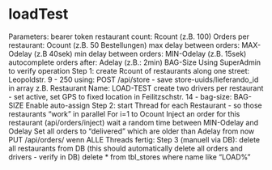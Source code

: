 # loadTest
Parameters:
          bearer token
          restaurant count: Rcount (z.B. 100)
          Orders per restaurant: Ocount (z.B. 50 Bestellungen)
          max delay between orders: MAX-Odelay (z.B 40sek)
          min delay between orders: MIN-Odelay (z.B. 15sek)
          autocomplete orders after: Adelay (z.B.: 2min)
          BAG-Size
          Using SuperAdmin to verify operation
Step 1:
          create Rcount of restaurants along one street: Leopoldstr. 9 - 250 using: POST /api/store - save store-uuids/lieferando_id in array
          z.B. Restaurant Name: LOAD-TEST<Rcount>
          create two drivers per restaurant - set active, set GPS to fixed location in Feilitzschstr. 14 - bag-size: BAG-SIZE
          Enable auto-assign 
Step 2:
          start Thread for each Restaurant - so those restaurants “work” in parallel
          For i=1 to Ocount
          Inject an order for this restaurant (api/orders/inject)
          wait a random time between MIN-Odelay and Odelay
          Set all orders to “delivered” which are older than Adelay from now PUT /api/orders/<order-id>
          wenn ALLE Threads fertig:
Step 3 (manuell via DB):
          delete all restaurants from DB (this should automatically delete all orders and drivers - verify in DB)
          delete * from tbl_stores where name like “LOAD%”
